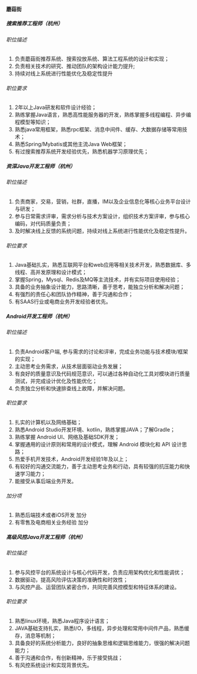 
#### 蘑菇街

##### 搜索推荐工程师（杭州）


###### 职位描述
1. 负责蘑菇街推荐系统、搜索投放系统、算法工程系统的设计和实现；
2. 负责相关技术的研究、推动团队的架构设计能力提升;
3. 持续对线上系统进行性能优化及稳定性提升

###### 职位要求
1. 2年以上Java研发和软件设计经验；
2. 熟练掌握Java语言，熟悉高性能服务器的开发，熟练掌握多线程编程、异步编程模型等知识；
3. 熟悉java常用框架，熟悉rpc框架、消息中间件、缓存、大数据存储等常用技术；
4. 熟悉Spring/Mybatis或其他主流Java Web框架；
5. 有过搜索推荐系统开发经验优先，熟悉机器学习原理优先；


##### 资深Java开发工程师（杭州）


###### 职位描述
1. 负责商家，交易，营销，社群，直播，IM以及企业信息化等核心业务平台设计与研发；
2. 参与日常需求评审，需求分析与技术方案设计，组织技术方案评审，参与核心编码，对代码质量负责；
3. 及时解决线上反馈的系统问题，持续对线上系统进行性能优化及稳定性提升。
###### 职位要求
1. Java基础扎实，熟悉互联网平台和web应用等相关技术开发，熟悉数据库、多线程、高并发原理和设计模式；
2. 掌握Spring，Mysql、Redis及MQ等主流技术，并有实际项目使用经验；
3. 具备的业务抽象设计能力，思路清晰，善于思考，能独立分析和解决问题；
4. 有强烈的责任心和团队协作精神，善于沟通和合作；
5. 有SAAS行业或电商业务开发经验者优先。


##### Android开发工程师（杭州）


###### 职位描述
1. 负责Android客户端, 参与需求的讨论和评审，完成业务功能与技术模块/框架的实现；
2. 主动思考业务需求，从技术层面驱动业务发展；
3. 有良好的质量意识及代码规范意识，可以通过各种自动化工具对模块进行质量测试，并完成设计优化及性能优化；
4. 负责独立分析和快速排查线上故障，并解决问题。
###### 职位要求
1. 扎实的计算机以及网络基础；
2. 熟悉Android Studio开发环境、kotlin，熟练掌握JAVA；了解Gradle；
3. 熟练掌握 Android UI、网络及基础SDK开发；
4. 掌握通用的设计原则和常用的设计模式，理解 Android 模块化和 API 设计思路；
5. 热爱手机开发技术，Android开发经验1年及以上；
6. 有较好的沟通交流能力，善于主动思考业务和行动，具有较强的抗压能力和快速学习能力；
7. 能接受从事后端业务开发。

###### 加分项
1. 熟悉后端技术或者iOS开发 加分
2. 有零售及电商相关业务经验 加分



##### 高级风控Java开发工程师（杭州）

###### 职位描述
1. 参与风控平台的系统设计与核心代码开发，负责应用架构优化和性能调优；
2. 数据驱动，提高风险评估决策的准确性和时效性；
3. 与风控产品、运营团队紧密合作，共同完善风控模型和特征体系的建设。
###### 职位要求
1. 熟悉linux环境，熟悉Java程序设计语言；
2. JAVA基础支持扎实，熟悉I/O，多线程，异步处理和常用中间件产品，熟悉缓存，消息等机制；
3. 具备良好的系统分析能力，良好的抽象思维和逻辑思维能力，很强的解决问题能力；
4. 善于沟通和合作，有创新精神，乐于接受挑战；
5. 有风控系统设计和实现背景优先。


